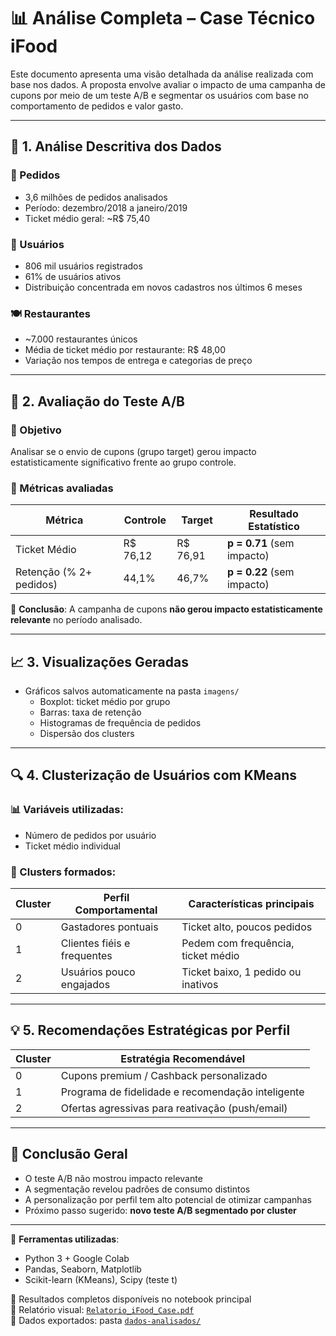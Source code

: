 # 📊 Análise Completa – Case Técnico iFood

Este documento apresenta uma visão detalhada da análise realizada com base nos dados. A proposta envolve avaliar o impacto de uma campanha de cupons por meio de um teste A/B e segmentar os usuários com base no comportamento de pedidos e valor gasto.

---

## 🧠 1. Análise Descritiva dos Dados

### 🧾 Pedidos
- 3,6 milhões de pedidos analisados
- Período: dezembro/2018 a janeiro/2019
- Ticket médio geral: ~R$ 75,40

### 👥 Usuários
- 806 mil usuários registrados
- 61% de usuários ativos
- Distribuição concentrada em novos cadastros nos últimos 6 meses

### 🍽️ Restaurantes
- ~7.000 restaurantes únicos
- Média de ticket médio por restaurante: R$ 48,00
- Variação nos tempos de entrega e categorias de preço

---

## 🧪 2. Avaliação do Teste A/B

### 🎯 Objetivo
Analisar se o envio de cupons (grupo target) gerou impacto estatisticamente significativo frente ao grupo controle.

### 🧾 Métricas avaliadas

| Métrica            | Controle       | Target         | Resultado Estatístico     |
|--------------------|----------------|----------------|----------------------------|
| Ticket Médio       | R$ 76,12       | R$ 76,91       | **p = 0.71** (sem impacto) |
| Retenção (% 2+ pedidos) | 44,1%         | 46,7%         | **p = 0.22** (sem impacto) |

📌 **Conclusão**: A campanha de cupons **não gerou impacto estatisticamente relevante** no período analisado.

---

## 📈 3. Visualizações Geradas

- Gráficos salvos automaticamente na pasta `imagens/`
  - Boxplot: ticket médio por grupo
  - Barras: taxa de retenção
  - Histogramas de frequência de pedidos
  - Dispersão dos clusters

---

## 🔍 4. Clusterização de Usuários com KMeans

### 📊 Variáveis utilizadas:
- Número de pedidos por usuário
- Ticket médio individual

### 🔢 Clusters formados:

| Cluster | Perfil Comportamental      | Características principais            |
|---------|-----------------------------|----------------------------------------|
| 0       | Gastadores pontuais         | Ticket alto, poucos pedidos            |
| 1       | Clientes fiéis e frequentes | Pedem com frequência, ticket médio     |
| 2       | Usuários pouco engajados    | Ticket baixo, 1 pedido ou inativos     |

---

## 💡 5. Recomendações Estratégicas por Perfil

| Cluster | Estratégia Recomendável                            |
|---------|----------------------------------------------------|
| 0       | Cupons premium / Cashback personalizado            |
| 1       | Programa de fidelidade e recomendação inteligente  |
| 2       | Ofertas agressivas para reativação (push/email)    |

---

## 📌 Conclusão Geral

- O teste A/B não mostrou impacto relevante
- A segmentação revelou padrões de consumo distintos
- A personalização por perfil tem alto potencial de otimizar campanhas
- Próximo passo sugerido: **novo teste A/B segmentado por cluster**

---

🧰 **Ferramentas utilizadas**:
- Python 3 + Google Colab
- Pandas, Seaborn, Matplotlib
- Scikit-learn (KMeans), Scipy (teste t)

📎 Resultados completos disponíveis no notebook principal  
📄 Relatório visual: [`Relatorio_iFood_Case.pdf`](Relatorio_iFood_Case.pdf)  
📂 Dados exportados: pasta [`dados-analisados/`](../dados-analisados/)



